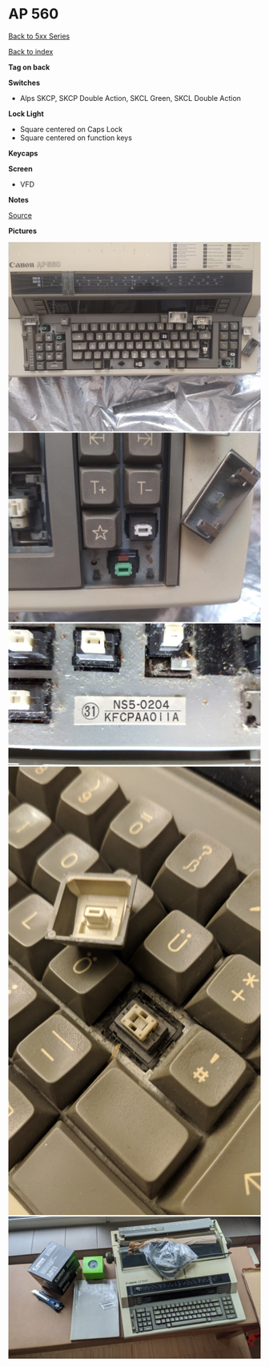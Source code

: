 # AP 560

[Back to 5xx Series](../README.md)

[Back to index](../../README.md)

__Tag on back__

__Switches__ 

- Alps SKCP, SKCP Double Action, SKCL Green, SKCL Double Action

__Lock Light__

- Square centered on Caps Lock
- Square centered on function keys

__Keycaps__

__Screen__

- VFD

__Notes__

[Source](https://deskthority.net/viewtopic.php?p=479802#p479802)

__Pictures__

![pic](pics/1.jpg)
![pic](pics/2.jpg)
![pic](pics/3.jpg)
![pic](pics/4.jpg)
![pic](pics/5.jpg)
